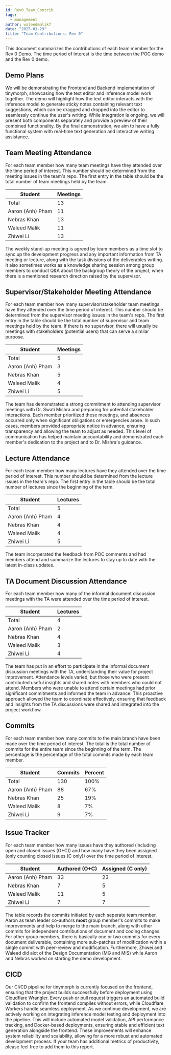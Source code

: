 ```yaml
---
id: Rev0_Team_Contrib
tags:
  - management
author: waleedmalik7
date: "2025-01-29"
title: "Team Contributions: Rev 0"
---
```


This document summarizes the contributions of each team member for the Rev 0 Demo. The time period of interest is the time between the POC demo and the Rev 0 demo.

## Demo Plans

We will be demonstrating the Frontend and Backend implementation of tinymorph, showcasing how the text editor and inference model work together. The demo will highlight how the text editor interacts with the inference model to generate sticky notes containing relevant text suggestions, which can be dragged and dropped into the editor to seamlessly continue the user's writing. While integration is ongoing, we will present both components separately and provide a preview of their combined functionality. By the final demonstration, we aim to have a fully functional system with real-time text generation and interactive writing assistance. 

## Team Meeting Attendance

For each team member how many team meetings have they attended over the time period of interest. This number should be determined from the meeting issues in the team's repo. The first entry in the table should be the total number of team meetings held by the team.

| Student          | Meetings |
| ---------------- | -------- |
| Total            | 13       |
| Aaron (Anh) Pham | 11       |
| Nebras Khan      | 13       |
| Waleed Malik     | 11       |
| Zhiwei Li        | 13       |

The weekly stand-up meeting is agreed by team members as a time slot to sync up the development progress and any important information from TA meeting or lecture, along with the task divisions of the deliverables writing. It also sometimes works as a knowledge sharing session among group members to conduct Q&A about the backgroup theory of the project, when there is a mentioned research direction raised by the supervisor.

## Supervisor/Stakeholder Meeting Attendance

For each team member how many supervisor/stakeholder team meetings have they attended over the time period of interest. This number should be determined from the supervisor meeting issues in the team's repo. The first entry in the table should be the total number of supervisor and team meetings held by the team. If there is no supervisor, there will usually be meetings with stakeholders (potential users) that can serve a similar purpose.

| Student          | Meetings |
| ---------------- | -------- |
| Total            | 5        |
| Aaron (Anh) Pham | 3        |
| Nebras Khan      | 5        |
| Waleed Malik     | 4        |
| Zhiwei Li        | 5        |

The team has demonstrated a strong commitment to attending supervisor meetings with Dr. Swati Mishra and preparing for potential stakeholder interactions. Each member prioritized these meetings, and absences occurred only when significant obligations or emergencies arose. In such cases, members provided appropriate notice in advance, ensuring transparency and allowing the team to adjust as needed. This level of communication has helped maintain accountability and demonstrated each member's dedication to the project and to Dr. Mishra's guidance.

## Lecture Attendance

For each team member how many lectures have they attended over the time period of interest. This number should be determined from the lecture issues in the team's repo. The first entry in the table should be the total number of lectures since the beginning of the term.

| Student          | Lectures |
| ---------------- | -------- |
| Total            | 5        |
| Aaron (Anh) Pham | 4        |
| Nebras Khan      | 4        |
| Waleed Malik     | 4        |
| Zhiwei Li        | 5        |

The team incorperated the feedback from POC comments and had members attend and summarize the lectures to stay up to date with the latest in-class updates.

## TA Document Discussion Attendance

For each team member how many of the informal document discussion meetings with the TA were attended over the time period of interest.

| Student          | Lectures |
| ---------------- | -------- |
| Total            | 4        |
| Aaron (Anh) Pham | 2        |
| Nebras Khan      | 4        |
| Waleed Malik     | 3        |
| Zhiwei Li        | 4        |

The team has put in an effort to participate in the informal document discussion meetings with the TA, understanding their value for project improvement. Attendance levels varied, but those who were present contributed useful insights and shared notes with members who could not attend. Members who were unable to attend certain meetings had prior significant commitments and informed the team in advance. This proactive approach allowed the team to coordinate effectively, ensuring that feedback and insights from the TA discussions were shared and integrated into the project workflow.

## Commits

For each team member how many commits to the main branch have been made over the time period of interest. The total is the total number of commits for the entire team since the beginning of the term. The percentage is the percentage of the total commits made by each team member.

| Student          | Commits | Percent |
| ---------------- | ------- | ------- |
| Total            | 130     | 100%    |
| Aaron (Anh) Pham | 88      | 67%     |
| Nebras Khan      | 25      | 19%     |
| Waleed Malik     | 8       | 7%      |
| Zhiwei Li        | 9       | 7%      |

## Issue Tracker

For each team member how many issues have they authored (including open and closed issues (O+C)) and how many have they been assigned (only counting closed issues (C only)) over the time period of interest.

| Student          | Authored (O+C) | Assigned (C only) |
| ---------------- | -------------- | ----------------- |
| Aaron (Anh) Pham | 33             | 23                |
| Nebras Khan      | 7              | 5                 |
| Waleed Malik     | 11             | 5                 |
| Zhiwei Li        | 7              | 7                 |

The table records the commits initiated by each seperate team member. Aaron as team leader co-authors **most** group member's commits to make improvements and help to merge to the main branch, along with other commits for independent contributions of document and coding changes. For other group members, there is basically one or two commits for every document deliverable, containing more sub-patches of modification within a single commit with peer-review and modification. Furthermore, Zhiwei and Waleed did alot of the Design Documentation (MG and MIS) while Aaron and Nebras worked on starting the demo development.

## CICD

Our CI/CD pipeline for tinymorph is currently focused on the frontend, ensuring that the project builds successfully before deployment using Cloudflare Wrangler. Every push or pull request triggers an automated build validation to confirm the frontend compiles without errors, while Cloudflare Workers handle seamless deployment. As we continue development, we are actively working on integrating inference model testing and deployment into the pipeline. This will include automated model validation, API performance tracking, and Docker-based deployments, ensuring stable and efficient text generation alongside the frontend. These improvements will enhance system reliability and scalability, allowing for a more robust and automated development process.
If your team has additional metrics of productivity, please feel free to add them to this report.
